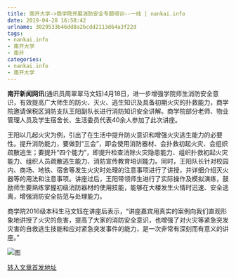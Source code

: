 ```yaml
---
title: 南开大学->商学院开展消防安全专题培训--一线 | nankai.info
date: 2019-04-28 16:58:42
urlname: 3029533b46dd8a2bcdd2113d64a3f22d
tags: 
- nankai.info
- 南开大学
- 南开
categories:
- nankai.info
- 南开大学
---
```


**南开新闻网讯**(通讯员周翠翠马文钰)4月18日，进一步增强学院师生消防安全意识，有效提高广大师生的防火、灭火、逃生知识及具备初期火灾的扑救能力，商学院邀请保税区消防支队王阳副队长进行消防知识安全讲解。商学院部分老师、物业管理人员及学生宿舍长、生活委员代表40余人参加了此次讲座。

王阳以几起火灾为例，引出了在生活中提升防火意识和增强火灾逃生能力的必要性。提升消防能力，要做到“三会”，即会使用消防器材、会扑救初起火灾、会组织疏散逃生；要提升“四个能力”，即提升检查消除火灾隐患能力、组织扑救初起火灾能力、组织人员疏散逃生能力、消防宣传教育培训能力。同时，王阳队长针对校园内、商场、地铁、宿舍等发生火灾时处理的注意事项进行了讲授，并详细介绍灭火器等的用法和注意事项。讲座过后，王阳带领师生进行了实际操作及模拟演练，鼓励师生要熟练掌握初级消防器材的使用技能，能够在大楼发生火情时迅速、安全逃离，增强消防安全防范与处理能力。

商学院2016级本科生马文钰在讲座后表示，“讲座嘉宾用真实的案例向我们直观形象地讲授了火灾的危害，提高了大家的消防安全意识，也增强了对火灾等紧急突发灾害的自救逃生技能和应对紧急突发事件的能力，是一次非常有深刻而有意义的讲座。”

![图](http://news.nankai.edu.cn/pic/0/00/35/02/350208_505306.jpg)

[转入文章首发地址](http://news.nankai.edu.cn/zhxw/system/2019/04/19/000446060.shtml)